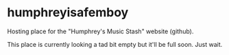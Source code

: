 # humphreyisafemboy
Hosting place for the "Humphrey's Music Stash" website (github).

This place is currently looking a tad bit empty but it'll be full soon. Just wait.
